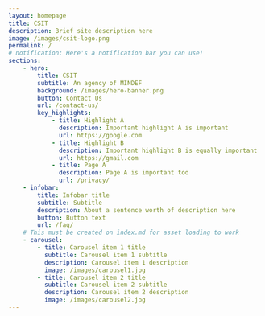 ```yaml
---
layout: homepage
title: CSIT
description: Brief site description here
image: /images/csit-logo.png
permalink: /
# notification: Here's a notification bar you can use!
sections:
    - hero:
        title: CSIT
        subtitle: An agency of MINDEF
        background: /images/hero-banner.png
        button: Contact Us
        url: /contact-us/
        key_highlights:
            - title: Highlight A
              description: Important highlight A is important
              url: https://google.com
            - title: Highlight B
              description: Important highlight B is equally important
              url: https://gmail.com
            - title: Page A
              description: Page A is important too
              url: /privacy/
    - infobar:
        title: Infobar title
        subtitle: Subtitle
        description: About a sentence worth of description here
        button: Button text
        url: /faq/
    # This must be created on index.md for asset loading to work
    - carousel:
        - title: Carousel item 1 title
          subtitle: Carousel item 1 subtitle
          description: Carousel item 1 description
          image: /images/carousel1.jpg
        - title: Carousel item 2 title
          subtitle: Carousel item 2 subtitle
          description: Carousel item 2 description
          image: /images/carousel2.jpg
---
```

